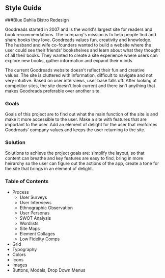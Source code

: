 ## Style Guide 

###Blue Dahlia Bistro Redesign

Goodreads started in 2007 and is the world's largest site for readers and book recommendations. The company's mission is to help people find and share books they love.  Goodreads values fun, creativity and knowledge. The husband and wife co-founders wanted to build a website where the user could see their friends' bookshelves and learn about what they thought of all their books. They wanted to create a site experience where users can explore new books, gather information and expand their minds. 

The current Goodreads website doesn't reflect their fun and creative values. The site is cluttered with information, difficult to navigate and not very intuitive. Based on user interviews, user base falls off. After looking at competitor sites, the site doesn't look current and there isn't anything that makes Goodreads preferable over another site.

### Goals
Goals of this project are to find out what the main function of the site is and make it more accessible to the user. Make a site with features that are important to the user. Add an element of delight for the user that reinforces Goodreads' company values and keeps the user returning to the site.

### Solution
Solutions to achieve the project goals are: simplify the layout, so that content can breathe and key features are easy to find, bring in more heirarchy so the user can figure out the actions of the app, create a tone for the site that brings in an element of delight.   

### Table of Contents
- Process
	- User Surveys
	- User Interviews
	- Ethnographic Observation
	- User Personas
    - SWOT Analysis 
	- Wordlists
	- Site Maps
	- Element Collages
	- Low Fidelity Comps
- Grid
- Typography
- Colors
- Icons
- Images
- Buttons, Modals, Drop Down Menus







